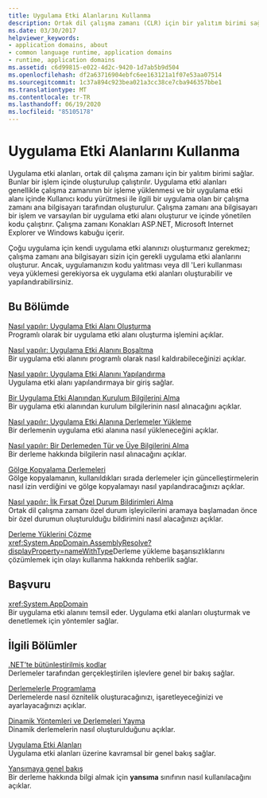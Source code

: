 ```yaml
---
title: Uygulama Etki Alanlarını Kullanma
description: Ortak dil çalışma zamanı (CLR) için bir yalıtım birimi sağlayan uygulama etki alanlarını kullanın. Uygulama etki alanları bir işlem içinde oluşturulur ve çalıştırılır.
ms.date: 03/30/2017
helpviewer_keywords:
- application domains, about
- common language runtime, application domains
- runtime, application domains
ms.assetid: c6d99815-e022-4d2c-9420-1d7ab5b9d504
ms.openlocfilehash: df2a63716904ebfc6ee163121a1f07e53aa07514
ms.sourcegitcommit: 1c37a894c923bea021a3cc38ce7cba946357bbe1
ms.translationtype: MT
ms.contentlocale: tr-TR
ms.lasthandoff: 06/19/2020
ms.locfileid: "85105178"
---
```

# <a name="using-application-domains"></a>Uygulama Etki Alanlarını Kullanma

Uygulama etki alanları, ortak dil çalışma zamanı için bir yalıtım birimi sağlar. Bunlar bir işlem içinde oluşturulup çalıştırılır. Uygulama etki alanları genellikle çalışma zamanının bir işleme yüklenmesi ve bir uygulama etki alanı içinde Kullanıcı kodu yürütmesi ile ilgili bir uygulama olan bir çalışma zamanı ana bilgisayarı tarafından oluşturulur. Çalışma zamanı ana bilgisayarı bir işlem ve varsayılan bir uygulama etki alanı oluşturur ve içinde yönetilen kodu çalıştırır. Çalışma zamanı Konakları ASP.NET, Microsoft Internet Explorer ve Windows kabuğu içerir.  
  
Çoğu uygulama için kendi uygulama etki alanınızı oluşturmanız gerekmez; çalışma zamanı ana bilgisayarı sizin için gerekli uygulama etki alanlarını oluşturur. Ancak, uygulamanızın kodu yalıtması veya dll 'Leri kullanması veya yüklemesi gerekiyorsa ek uygulama etki alanları oluşturabilir ve yapılandırabilirsiniz.  
  
## <a name="in-this-section"></a>Bu Bölümde  

[Nasıl yapılır: Uygulama Etki Alanı Oluşturma](how-to-create-an-application-domain.md)  
Programlı olarak bir uygulama etki alanı oluşturma işlemini açıklar.  
  
[Nasıl yapılır: Uygulama Etki Alanını Boşaltma](how-to-unload-an-application-domain.md)  
Bir uygulama etki alanını programlı olarak nasıl kaldırabileceğinizi açıklar.  
  
[Nasıl yapılır: Uygulama Etki Alanını Yapılandırma](how-to-configure-an-application-domain.md)  
Uygulama etki alanı yapılandırmaya bir giriş sağlar.  
  
[Bir Uygulama Etki Alanından Kurulum Bilgilerini Alma](retrieve-setup-information.md)  
Bir uygulama etki alanından kurulum bilgilerinin nasıl alınacağını açıklar.  
  
[Nasıl yapılır: Uygulama Etki Alanına Derlemeler Yükleme](how-to-load-assemblies-into-an-application-domain.md)  
Bir derlemenin uygulama etki alanına nasıl yükleneceğini açıklar.  
  
[Nasıl yapılır: Bir Derlemeden Tür ve Üye Bilgilerini Alma](../reflection-and-codedom/get-type-member-information.md)  
Bir derleme hakkında bilgilerin nasıl alınacağını açıklar.  
  
[Gölge Kopyalama Derlemeleri](shadow-copy-assemblies.md)  
Gölge kopyalamanın, kullanıldıkları sırada derlemeler için güncelleştirmelerin nasıl izin verdiğini ve gölge kopyalamayı nasıl yapılandıracağınızı açıklar.  
  
[Nasıl yapılır: İlk Fırsat Özel Durum Bildirimleri Alma](how-to-receive-first-chance-exception-notifications.md)  
Ortak dil çalışma zamanı özel durum işleyicilerini aramaya başlamadan önce bir özel durumun oluşturulduğu bildirimini nasıl alacağınızı açıklar.  
  
[Derleme Yüklerini Çözme](../../standard/assembly/resolve-loads.md)  
<xref:System.AppDomain.AssemblyResolve?displayProperty=nameWithType>Derleme yükleme başarısızlıklarını çözümlemek için olayı kullanma hakkında rehberlik sağlar.  
  
## <a name="reference"></a>Başvuru  

<xref:System.AppDomain>  
Bir uygulama etki alanını temsil eder. Uygulama etki alanları oluşturmak ve denetlemek için yöntemler sağlar.  
  
## <a name="related-sections"></a>İlgili Bölümler  
[.NET’te bütünleştirilmiş kodlar](../../standard/assembly/index.md)  
Derlemeler tarafından gerçekleştirilen işlevlere genel bir bakış sağlar.  
  
[Derlemelerle Programlama](../../standard/assembly/index.md)  
Derlemelerde nasıl öznitelik oluşturacağınızı, işaretleyeceğinizi ve ayarlayacağınızı açıklar.  
  
[Dinamik Yöntemleri ve Derlemeleri Yayma](../reflection-and-codedom/emitting-dynamic-methods-and-assemblies.md)  
Dinamik derlemelerin nasıl oluşturulduğunu açıklar.  
  
[Uygulama Etki Alanları](application-domains.md)  
Uygulama etki alanları üzerine kavramsal bir genel bakış sağlar.  
  
[Yansımaya genel bakış](../reflection-and-codedom/reflection.md)  
Bir derleme hakkında bilgi almak için **yansıma** sınıfının nasıl kullanılacağını açıklar.

